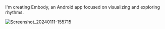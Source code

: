I'm creating Embody, an Android app focused on visualizing and exploring rhythms.

![Screenshot_20240111-155715](https://github.com/bondeluke/embody/assets/7105195/cd5bd430-bf62-4a9b-8b32-03d9371725f1)

